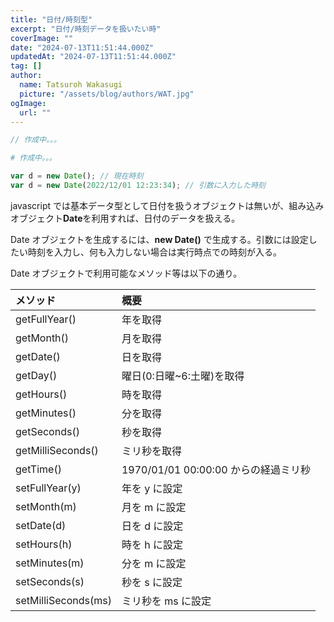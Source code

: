 ```yaml
---
title: "日付/時刻型"
excerpt: "日付/時刻データを扱いたい時"
coverImage: ""
date: "2024-07-13T11:51:44.000Z"
updatedAt: "2024-07-13T11:51:44.000Z"
tag: []
author:
  name: Tatsuroh Wakasugi
  picture: "/assets/blog/authors/WAT.jpg"
ogImage:
  url: ""
---
```


<div class="note_content_by_programming_language" id="note_content_Java">

```java
// 作成中。。。
```

</div>
<div class="note_content_by_programming_language" id="note_content_Python">

```python
# 作成中。。。
```

</div>
<div class="note_content_by_programming_language" id="note_content_Javascript">

```javascript
var d = new Date(); // 現在時刻
var d = new Date(2022/12/01 12:23:34); // 引数に入力した時刻

```

javascript では基本データ型として日付を扱うオブジェクトは無いが、組み込みオブジェクト**Date**を利用すれば、日付のデータを扱える。

Date オブジェクトを生成するには、**new Date()** で生成する。引数には設定したい時刻を入力し、何も入力しない場合は実行時点での時刻が入る。

Date オブジェクトで利用可能なメソッド等は以下の通り。

| メソッド            | 概要                                 |
| :------------------ | :----------------------------------- |
| getFullYear()       | 年を取得                             |
| getMonth()          | 月を取得                             |
| getDate()           | 日を取得                             |
| getDay()            | 曜日(0:日曜~6:土曜)を取得            |
| getHours()          | 時を取得                             |
| getMinutes()        | 分を取得                             |
| getSeconds()        | 秒を取得                             |
| getMilliSeconds()   | ミリ秒を取得                         |
| getTime()           | 1970/01/01 00:00:00 からの経過ミリ秒 |
| setFullYear(y)      | 年を y に設定                        |
| setMonth(m)         | 月を m に設定                        |
| setDate(d)          | 日を d に設定                        |
| setHours(h)         | 時を h に設定                        |
| setMinutes(m)       | 分を m に設定                        |
| setSeconds(s)       | 秒を s に設定                        |
| setMilliSeconds(ms) | ミリ秒を ms に設定                   |

</div>

